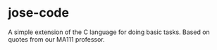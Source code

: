 # jose-code
A simple extension of the C language for doing basic tasks. Based on quotes from our MA111 professor.
